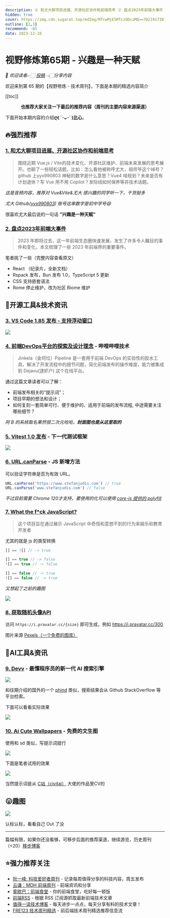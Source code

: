 ```yaml
---
description: ① 和尤大聊项目进展、开源社区协作和前端思考 ② 盘点2023年前端大事件 ③ VS Code 1.85 发布 - 支持浮动窗口 ④ 前端DevOps平台的探索及设计理念 - 哔哩哔哩技术 ⑤ Vitest 1.0 发布 - 下一代测试框架 ⑥ URL.canParse - JS 新增方法 ⑦ What the f*ck JavaScript? ⑧ 获取随机头像API ⑨ Devv - 最懂程序员的新一代 AI 搜索引擎 ⑩ Ai Cute Wallpapers - 免费的文生图
hidden: true
cover: https://img.cdn.sugarat.top/mdImg/MTcwMjE5MTczODczMQ==702191738731
outline: [2,3]
recommend: -65
date: 2023-12-10
---
```


# 视野修炼第65期 - 兴趣是一种天赋
*💐 欢迎读者👉🏻 [投稿](https://www.wenjuan.com/s/AN32YrD/) 👈🏻分享内容*

欢迎来到第 65 期的【视野修炼 - 技术周刊】，下面是本期的精选内容简介

[[toc]]

<center>

**​也推荐大家关注一下最后的推荐内容（周刊的主要内容来源渠道）**
</center>

下面开始本期内容的介绍**ღ( ´･ᴗ･` )比心**。
## 🔥强烈推荐
### [1. 和尤大聊项目进展、开源社区协作和前端思考](https://www.xiaoyuzhoufm.com/episode/656de7e18502c0b989efdcd0?s=eyJ1IjoiNWY3NjA4MTVlMGY1ZTcyM2JiYTcyMTg2IiwiZCI6MX0%3D)

>围绕近期 Vue.js / Vite的技术变化、开源社区维护、前端未来发展的思考展开。也聊了一些轻松话题，比如：怎么看他被称呼尤大，祖师爷这个绰号？github 上yyx990803 神秘的数字是什么意思？Vue4 啥规划？未来是否有计划退休？写 Vue 用不用 Copilot？发际线如何保养等非技术话题。

*这是音频内容，推荐对 Vue&Vite&尤大 感兴趣的同学听一下，干货挺多*

*尤大 Github([yyx990803](https://github.com/yyx990803)) 账号这串数字是初中学号😄*

很喜欢尤大最后说的一句话 **”兴趣是一种天赋“**

### [2. 盘点2023年前端大事件](https://mp.weixin.qq.com/s/dJp4fFeJ3wYn3uNK_tBpvQ)
>2023 年即将过去，这一年前端生态圈快速发展，发生了许多令人瞩目的事件和变化，本文梳理了一些 2023 年前端界的重要事件。

笔者挑了一些（完整内容查看原文）
* React （纪录片，全新文档）
* Rspack 发布，Bun 发布 1.0，TypeScript 5 更新
* CSS 支持嵌套语法
* Rome 停止维护，改为社区 Biome 维护


## 🔧开源工具&技术资讯
### [3. VS Code 1.85 发布 - 支持浮动窗口](https://code.visualstudio.com/updates/v1_85)

![](https://img.cdn.sugarat.top/mdImg/MTcwMjE5NzY5MTE4Mg==702197691182)

### [4. 前端DevOps平台的探索及设计理念](https://mp.weixin.qq.com/s/TBbfu8lTzcVyxRKkjgyWgQ) - 哔哩哔哩技术
>Jinkela（金坷垃）Pipeline 是一套用于前端 DevOps 的实验性的胶水工具，解决了开发流程中的细节问题，简化前端发布的操作难度，能力被集成到 Dejavu(逮虾户) 这个在线平台。

通过这篇文章读者可以了解：
* 前端发布相关的“提示词”；
* 项目早期的想法和设计；
* 如何复刻一套简单可行、便于维护的、适用于前端的发布流程, 中途需要关注哪些细节？

*阿 B 的系统取名果然很二次元哈哈，**封面图也是从这里取的***

### [5. Vitest 1.0 发布](https://mp.weixin.qq.com/s/Da31cYCVOD8HWL9ha_K3rw) - 下一代测试框架

![](https://img.cdn.sugarat.top/mdImg/MTcwMjE5Mjc1NTgxNQ==702192755815)

### [6. URL.canParse](https://www.stefanjudis.com/blog/validate-urls-in-javascript/) - JS 新增方法
可以验证字符串是否为有效 URL。

```ts
URL.canParse('https://www.stefanjudis.com') // true
URL.canParse('www.stefanjudis.com') // false
```
*不过目前需要 Chrome 120才支持，要使用的化可以使用 [core-js 提供的 polyfill](https://github.com/zloirock/core-js/blob/master/packages/core-js/modules/web.url.can-parse.js#L19-L30)*

### [7. What the f*ck JavaScript?](https://github.com/denysdovhan/wtfjs/blob/master/README-zh-cn.md)
>这个项目旨在通过展示 JavaScript 中奇怪和意想不到的行为来娱乐和教育开发者

尤其的就是 js 的类型转换
```js
[] == ![] // -> true
```
```js
[] == true // -> false
![] == true // -> false
```
```js
[] == false // -> true
![] == false // -> true
```
*又想起了之前的趣图*

![](https://img.cdn.sugarat.top/mdImg/MTYyMzU5NTA3MzMwMA==623595073300)

### [8. 获取随机头像API](https://frontendfoc.us/link/148632/web)

访问 `https://i.pravatar.cc/{size}` 即可生成，例如 https://i.pravatar.cc/300

图片来源 [Pexels（一个免费的图库）](https://www.pexels.com/zh-cn/) 

## 🤖AI工具&资讯
### [9. Devv](https://devv.ai/) - 最懂程序员的新一代 AI 搜索引擎

![](https://img.cdn.sugarat.top/mdImg/MTcwMjE5NTcyMjc0Mg==702195722742)

和往期介绍的国外的一个 [phind](https://www.phind.com/) 类似，搜索结果会从 Github StackOverflow 等平台检索。

下面可以看看实际效果

![](https://img.cdn.sugarat.top/mdImg/MTcwMjE5NTg3MjM2OA==702195872368)

### [10. Ai Cute Wallpapers](https://aicutewallpapers.com/) - 免费的文生图

使用和 sd 类似，写提示词就行

![](https://img.cdn.sugarat.top/mdImg/MTcwMjE5NzE5OTYzMA==702197199630)

下面是笔者试用的效果

![](https://img.cdn.sugarat.top/mdImg/MTcwMjE5NzA1MDkwOQ==702197050909)

当然提示词是从 [C站（civitai）](https://civitai.com/images/3921002) 大佬的作品里CV的

## 😛趣图

![](https://img.cdn.sugarat.top/mdImg/MTcwMjE5MTczODczMQ==702191738731)

认标认标，看看自己 Out 了没

---

篇幅有限，如果你还没看够，可移步后面的推荐渠道，继续游览，历史周刊（<20）[移步博客](https://sugarat.top/weekly/index.html)

## ⭐️强力推荐关注
* [阮一峰: 科技爱好者周刊](https://www.ruanyifeng.com/blog/archives.html) - 记录每周值得分享的科技内容，周五发布
* [云谦：MDH 前端周刊](https://mdhweekly.com/) - 前端资讯和分享
* [童欧巴：前端食堂](https://github.com/Geekhyt/weekly) - 你的前端食堂，吃好每一顿饭
* [前端RSS](https://fed.chanceyu.com/) - 根据 RSS 订阅源抓取最新前端技术文章
* [值得一读技术博客](https://daily-blog.chlinlearn.top/) - 每天进步一点点，每天分享有料的技术文章！
* [FRE123 技术周刊精选](https://www.fre123.com/weekly) - 前后端技术周刊精选推荐信息流